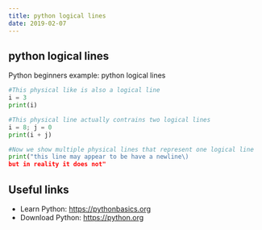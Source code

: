 ```yaml
---
title: python logical lines
date: 2019-02-07
---
```


## python logical lines

Python beginners example: python logical lines

```python
#This physical like is also a logical line
i = 3
print(i)

#This physical line actually contrains two logical lines
i = 8; j = 0
print(i + j)

#Now we show multiple physical lines that represent one logical line
print("this line may appear to be have a newline\)
but in reality it does not"


```

## Useful links

- Learn Python: https://pythonbasics.org
- Download Python: https://python.org
